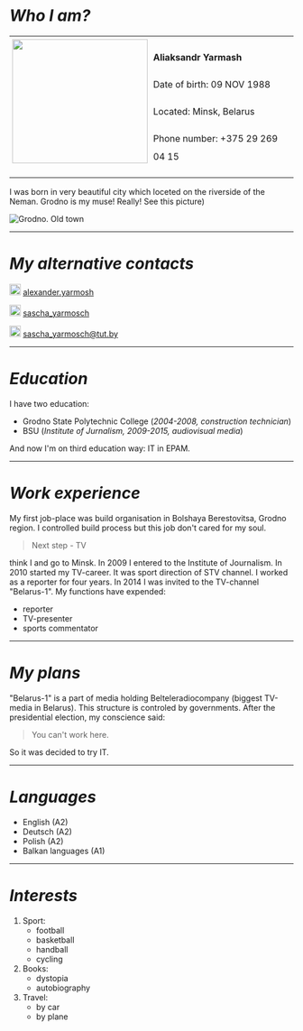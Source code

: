# **_Who I am?_**

<table border="0">
 <style>
   table {
    width: 100%;
   }
   td {
    padding: 5px;
    vertical-align: top;
    line-height: 2;
   }
  </style>
 <tr>
    <td><img src="https://scontent-waw1-1.xx.fbcdn.net/v/t1.0-9/118556657_3335128893232782_4336652512681046995_n.jpg?_nc_cat=109&ccb=2&_nc_sid=174925&_nc_ohc=whICfkhqozMAX910JkC&_nc_ht=scontent-waw1-1.xx&oh=584569b71a7c0e1145bfb68c67979e21&oe=5FE33A89" width="240px" height="220px"/></td>
    <td>
    <p><b> Aliaksandr Yarmash</b></p>
    <p>Date of birth: 09 NOV 1988</p>
     <p>Located: Minsk, Belarus</p>
      <p>Phone number: +375 29 269 04 15</p>
    </td>
 </tr>
</table>

I was born in very beautiful city which loceted on the riverside of the Neman. Grodno is my muse! Really! See this picture)

![Grodno. Old town](https://34travel.me/media/upload/images/2020/SEPTEMBER/296A2790.jpg)

---

# **_My alternative contacts_**

<img src="https://pngicon.ru/file/uploads/FaceBook_512x512.png" width= "20px" height="20px" /> [alexander.yarmosh](https://www.facebook.com/alexander.yarmosh)

<img src="https://pngicon.ru/file/uploads/telegram.png" width= "20px" height="20px" /> [sascha_yarmosch](t.me/sascha_yarmosch)

<img src="https://s1.iconbird.com/ico/2014/1/567/w512h5121389807792mailicon.png" width= "20px" height="20px" /> <sascha_yarmosch@tut.by>

---

# **_Education_**

I have two education:

- Grodno State Polytechnic College (_2004-2008, construction technician_)
- BSU (_Institute of Jurnalism, 2009-2015, audiovisual media_)

And now I'm on third education way: IT in EPAM.

---

# **_Work experience_**

My first job-place was build organisation in Bolshaya Berestovitsa, Grodno region. I controlled build process but this job don't cared for my soul.

> Next step - TV

think I and go to Minsk. In 2009 I entered to the Institute of Journalism. In 2010 started my TV-career. It was sport direction of STV channel. I worked as a reporter for four years. In 2014 I was invited to the TV-channel "Belarus-1". My functions have expended:

- reporter
- TV-presenter
- sports commentator

---

# **_My plans_**

"Belarus-1" is a part of media holding Belteleradiocompany (biggest TV-media in Belarus). This structure is controled by governments.
After the presidential election, my conscience said:

> You can't work here.

So it was decided to try IT.

---

# **_Languages_**

- English (A2)
- Deutsch (A2)
- Polish (A2)
- Balkan languages (A1)

---

# **_Interests_**

1. Sport:
   - football
   - basketball
   - handball
   - cycling
1. Books:
   - dystopia
   - autobiography
1. Travel:
   - by car
   - by plane
